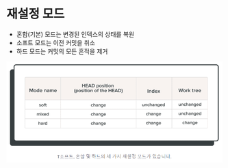 # 재설정 모드

- 혼합(기본) 모드는 변경된 인덱스의 상태를 복원
- 소프트 모드는 이전 커밋을 취소
- 하드 모드는 커밋의 모든 흔적을 제거

![Alt text](./image/재설정_모드.png)                 